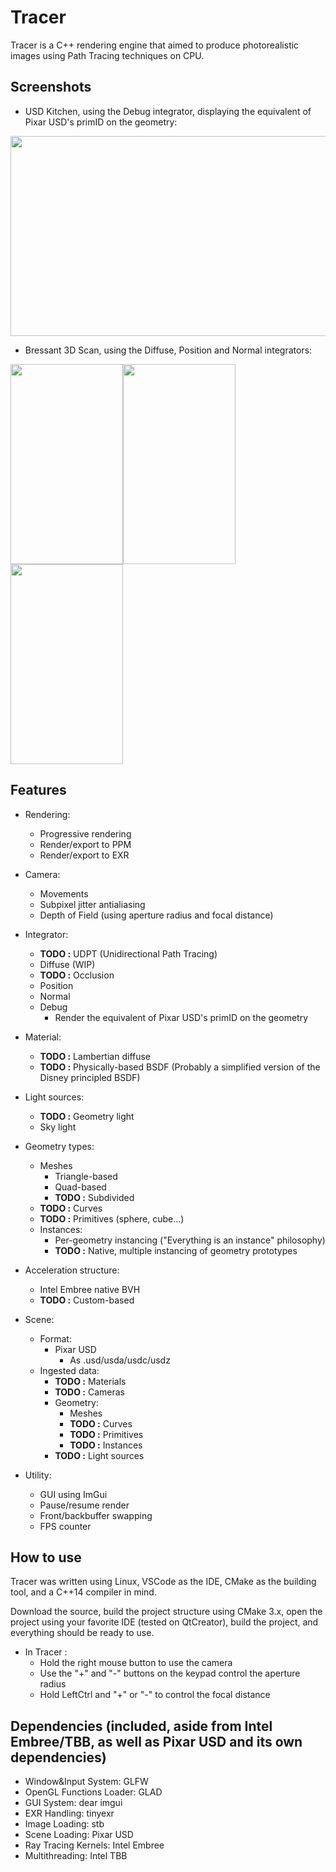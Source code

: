 Tracer
======

Tracer is a C++ rendering engine that aimed to produce photorealistic images using Path Tracing techniques on CPU.

Screenshots
------

* USD Kitchen, using the Debug integrator, displaying the equivalent of Pixar USD's primID on the geometry:

 <img src="https://i.ibb.co/XsHRpqn/primId1.png" width="640" height="320">

* Bressant 3D Scan, using the Diffuse, Position and Normal integrators:

 <img src="https://i.ibb.co/grk3sQP/bressant-diffuse.png" width="180" height="320"><img src="https://i.ibb.co/nCFBCdX/bressant-position.png" width="180" height="320"><img src="https://i.ibb.co/GJdScYs/bressant-normals.png" width="180" height="320">

Features
------

* Rendering:
    * Progressive rendering
    * Render/export to PPM
    * Render/export to EXR

* Camera:
    * Movements
    * Subpixel jitter antialiasing
    * Depth of Field (using aperture radius and focal distance)

* Integrator:
    * **TODO :** UDPT (Unidirectional Path Tracing)
    * Diffuse (WIP)
    * **TODO :** Occlusion
    * Position
    * Normal
    * Debug
        * Render the equivalent of Pixar USD's primID on the geometry

* Material:
    * **TODO :** Lambertian diffuse
    * **TODO :** Physically-based BSDF (Probably a simplified version of the Disney principled BSDF)

* Light sources:
    * **TODO :** Geometry light
    * Sky light

* Geometry types:
    * Meshes
        * Triangle-based
        * Quad-based 
        * **TODO :**  Subdivided
    * **TODO :** Curves
    * **TODO :** Primitives (sphere, cube...)
    * Instances:
        * Per-geometry instancing ("Everything is an instance" philosophy)
        * **TODO :** Native, multiple instancing of geometry prototypes

* Acceleration structure:
    * Intel Embree native BVH
    * **TODO :** Custom-based

* Scene:
    * Format:
        * Pixar USD
            * As .usd/usda/usdc/usdz
    * Ingested data:
        * **TODO :** Materials
        * **TODO :** Cameras
        * Geometry:
            * Meshes
            * **TODO :** Curves
            * **TODO :** Primitives
            * **TODO :** Instances
        * **TODO :** Light sources

* Utility:
    * GUI using ImGui
    * Pause/resume render
    * Front/backbuffer swapping
    * FPS counter

How to use
------

Tracer was written using Linux, VSCode as the IDE, CMake as the building tool, and a C++14 compiler in mind.

Download the source, build the project structure using CMake 3.x, open the project using your favorite IDE (tested on QtCreator), build the project, and everything should be ready to use.

* In Tracer :
    * Hold the right mouse button to use the camera
    * Use the "+" and "-" buttons on the keypad control the aperture radius
    * Hold LeftCtrl and "+" or "-" to control the focal distance

Dependencies (included, aside from Intel Embree/TBB, as well as Pixar USD and its own dependencies)
------

- Window&Input System: GLFW
- OpenGL Functions Loader: GLAD
- GUI System: dear imgui
- EXR Handling: tinyexr
- Image Loading: stb
- Scene Loading: Pixar USD
- Ray Tracing Kernels: Intel Embree
- Multithreading: Intel TBB
